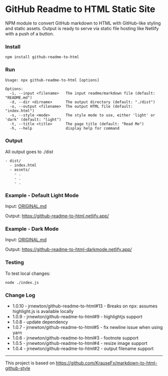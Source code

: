 # GitHub Readme to HTML Static Site

NPM module to convert GitHub markdown to HTML with GitHub-like styling and static assets. Output is ready to serve via static file hosting like Netlify with a push of a button.

### Install

```
npm install github-readme-to-html
```

### Run

```
Usage: npx github-readme-to-html [options]

Options:
  -i, --input <filename>   The input readme/markdown file (default: "README.md")
  -d, --dir <dirname>      The output directory (default: "./dist")
  -o, --output <filename>  The output HTML file (default: "index.html")
  -s, --style <mode>       The style mode to use, either 'light' or 'dark' (default: "light")
  -t, --title <title>      The page title (default: "Read Me")
  -h, --help               display help for command
```

### Output

All output goes to ./dist

```
- dist/
  - index.html
  - assets/
    - .
    - .
    - .
```

### Example - Default Light Mode

Input: [ORIGINAL.md](ORIGINAL.md)

Output: https://github-readme-to-html.netlify.app/

### Example - Dark Mode

Input: [ORIGINAL.md](ORIGINAL.md)

Output: https://github-readme-to-html-darkmode.netlify.app/

### Testing
To test local changes:
```
node ./index.js 
```

### Change Log

- 1.0.10 - jrnewton/github-readme-to-html#13 - Breaks on npx: assumes highlight.js is available locally
- 1.0.9  - jrnewton/github-readme-to-html#9 - highlightjs support
- 1.0.8  - update dependency
- 1.0.7  - jrnewton/github-readme-to-html#5 - fix newline issue when using yarn
- 1.0.6  - jrnewton/github-readme-to-html#3 - footnote support
- 1.0.5  - jrnewton/github-readme-to-html#4 - resize image support
- 1.0.4  - jrnewton/github-readme-to-html#2 - output filename support

---

This project is based on https://github.com/KrauseFx/markdown-to-html-github-style
